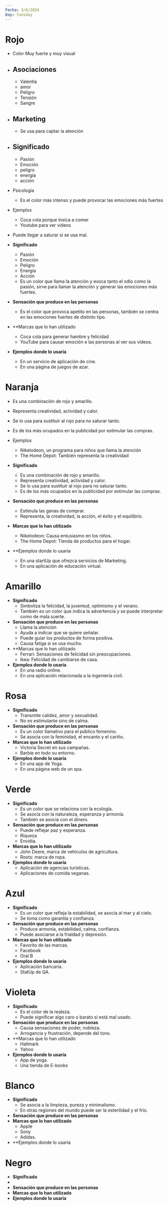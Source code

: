 ```yaml
---
Fecha: 3/6/2024
Day: tuesday
---
```


# Rojo
- Color Muy fuerte y muy visual
- ## Asociaciones
	- Valentía
	- amor
	- Peligro
	- Tensión
	- Sangre
- ## Marketing
	- Se usa para captar la atención
- ## Significado
	- Pasión
	- Emoción
	- peligro
	- energía
	- acción
- Psicología
	- Es el color más intenso y puede provocar las emociones más fuertes
- Ejemplos
	- Coca cola porque insica a comer
	- Youtube para ver videos
- Puede llegar a saturar si se usa mal.

- **Significado**
	- Pasión
	- Emoción
	- Peligro
	- Energía
	- Acción
	- Es un color que llama la atención y evoca tanto el odio como la pasión, sirve para llamar la atención y generar las emociones más fuertes.
- **Sensación que produce en las personas**
	- Es el color que provoca apetito en las personas, también se centra en las emociones fuertes de distinto tipo.
- **Marcas que lo han utilizado
	- Coca cola para generar hambre y felicidad
	- YouTube para causar emoción e las personas al ver sus videos.
- **Ejemplos donde lo usaría**
	- En un servicio de aplicación de cine.
	- En una página de juegos de azar.
# Naranja
- Es una combinación de rojo y amarillo.
- Representa creatividad, actividad y calor.
- Se lo usa para sustituir al rojo para no saturar tanto.
- Es de los más ocupados en la publicidad por estimular las compras.
- Ejemplos
	- Nikelodeon, un programa para niños que llama la atención
	- The Home Depot: También representa la creatividad

- **Significado**
	- Es una combinación de rojo y amarillo.
	- Representa creatividad, actividad y calor.
	- Se lo usa para sustituir al rojo para no saturar tanto.
	- Es de los más ocupados en la publicidad por estimular las compras.
- **Sensación que produce en las personas**
	- Estimula las ganas de comprar.
	- Representa, la creatividad, la acción, el éxito y el equilibrio.
- **Marcas que lo han utilizado**
	- Nikelodeon: Causa entusiasmo en los niños.
	- The Home Depot:  Tienda de productos para el hogar.
- **Ejemplos donde lo usaría
	- En una startUp que ofrezca servicios de Marketing.
	- En una aplicación de educación virtual.
# Amarillo
- **Significado**
	- Simboliza la felicidad, la juventud, optimismo y el verano.
	- También es un color que indica la advertencia y se puede interpretar como de mala suerte.
- **Sensación que produce en las personas**
	- Llama la atención 
	- Ayuda a indicar que se quiere señalar.
	- Puede guiar los productos de forma positiva.
	- Causa fatiga si se usa mucho.
- **Marcas que lo han utilizado
	- Ferrari: Sensaciones de felicidad sin preocupaciones.
	- Ikea: Felicidad de cambiarse de casa.
- **Ejemplos donde lo usaría**
	- En una radio online.
	- En una aplicación relacionada a la ingeniería civil.
# Rosa
- **Significado**
	- Transmite calidez, amor y sexualidad.
	- No es estimulante sino de calma.
- **Sensación que produce en las personas**
	- Es un color llamativo para el público femenino.
	- Se asocia con la feminidad, el encanto y el cariño.
- **Marcas que lo han utilizado**
	- Victoria Secret en sus campañas.
	- Barbie en todo su entorno.
- **Ejemplos donde lo usaría**
	- En una app de Yoga.
	- En una página web de un spa.

# Verde
- **Significado**
	- Es un color que se relaciona con la ecología.
	- Se asocia con la naturaleza, esperanza y armonía.
	- También se asocia con el dinero.
- **Sensación que produce en las personas**
	- Puede reflejar paz y esperanza.
	- Riqueza
	- Envidia.
- **Marcas que lo han utilizado**
	- John Deere, marca de vehículos de agricultura.
	- Roots: marca de ropa.
- **Ejemplos donde lo usaría**
	- Aplicación de agencias turísticas.
	- Aplicaciones de comida veganas.

# Azul
- **Significado**
	- Es un color que refleja la estabilidad, se asocia al mar y al cielo.
	- Se toma como garantía y confianza.
- **Sensación que produce en las personas**
	- Produce armonía, estabilidad, calma, confianza.
	- Puede asociarse a la frialdad y depresión.
- **Marcas que lo han utilizado**
	- Favorito de las marcas.
	- Facebook
	- Oral B
- **Ejemplos donde lo usaría**
	- Aplicación bancaria.
	- StatUp de QA.


# Violeta
- **Significado**
	- Es el color de la realeza.
	- Puede significar algo caro o barato si está mal usado.
- **Sensación que produce en las personas**
	- Causa sensaciones de poder, nobleza.
	- Arrogancia y frustración, depende del tono.
- **Marcas que lo han utilizado
	- Hallmark
	- Yahoo
- **Ejemplos donde lo usaría**
	- App de yoga.
	- Una tienda de E-books
# Blanco
- **Significado**
	- Se asocia a la limpieza, pureza y minimalismo.
	- En otras regiones del mundo puede ser la esterilidad y el frío.
- **Sensación que produce en las personas**
- **Marcas que lo han utilizado**
	- Apple
	- Sony
	- Adidas.
- **Ejemplos donde lo usaría

# Negro
- **Significado**
- 
- **Sensación que produce en las personas**
- **Marcas que lo han utilizado**
- **Ejemplos donde lo usaría**

